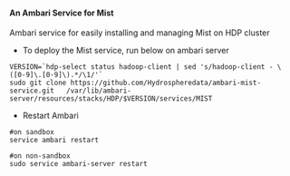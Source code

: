 #### An Ambari Service for Mist
Ambari service for easily installing and managing Mist on HDP cluster



- To deploy the Mist service, run below on ambari server
```
VERSION=`hdp-select status hadoop-client | sed 's/hadoop-client - \([0-9]\.[0-9]\).*/\1/'`
sudo git clone https://github.com/Hydrospheredata/ambari-mist-service.git   /var/lib/ambari-server/resources/stacks/HDP/$VERSION/services/MIST
```

- Restart Ambari
```
#on sandbox
service ambari restart

#on non-sandbox
sudo service ambari-server restart
```
